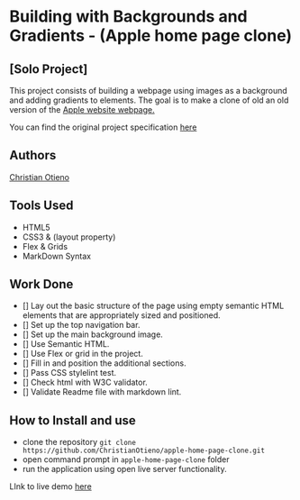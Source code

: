 # Building with Backgrounds and Gradients - (Apple home page clone)

## [Solo Project]

This project consists of building a webpage using images as a background and adding gradients to elements. The goal is to make a clone of old an old version of the [Apple website webpage.](https://web.archive.org/web/20140301004610/http://www.apple.com/)

You can find the original project specification [here](https://www.theodinproject.com/courses/html5-and-css3/lessons/building-with-backgrounds-and-gradients)

## Authors

[Christian Otieno](https://www.linkedin.com/in/christianotieno/)

## Tools Used

- HTML5
- CSS3 & (layout property)
- Flex & Grids
- MarkDown Syntax

## Work Done

- [] Lay out the basic structure of the page using empty semantic HTML elements that are appropriately sized and positioned.
- [] Set up the top navigation bar.
- [] Set up the main background image.
- [] Use Semantic HTML.
- [] Use Flex or grid in the project.
- [] Fill in and position the additional sections.
- [] Pass CSS stylelint test.
- [] Check html with W3C validator.
- [] Validate Readme file with markdown lint.

## How to Install and use

- clone the repository `git clone https://github.com/ChristianOtieno/apple-home-page-clone.git`
- open command prompt in `apple-home-page-clone` folder
- run the application using open live server functionality.

LInk to live demo [here](https://christianotieno.github.io/apple-home-page-clone/.)

